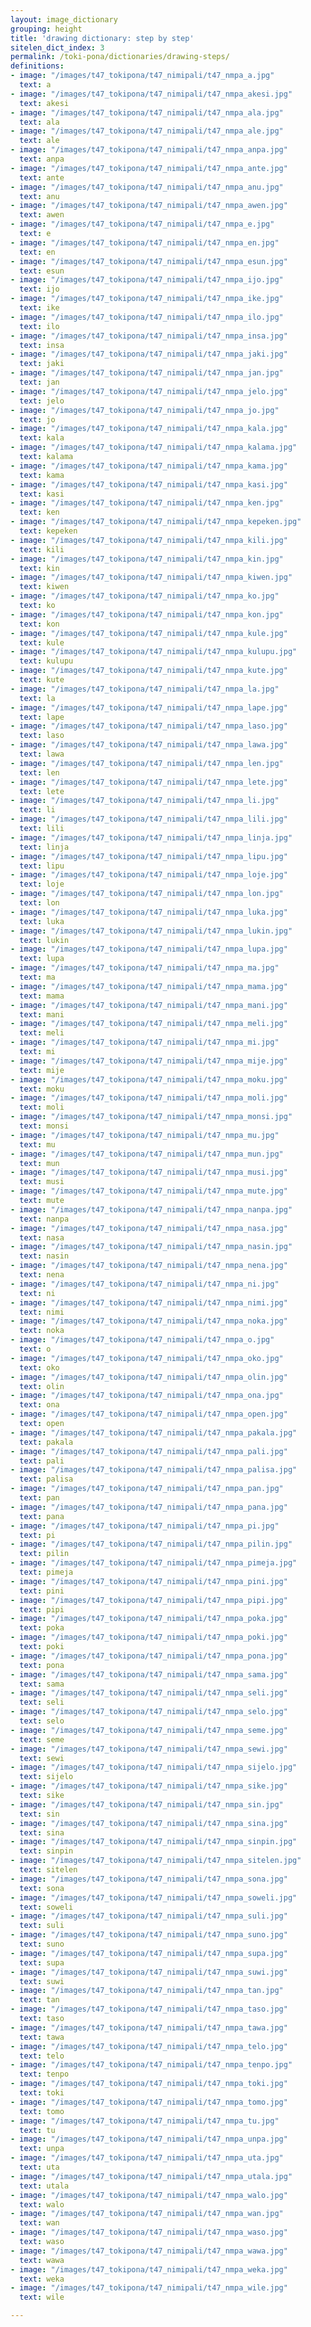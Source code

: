 ```yaml
---
layout: image_dictionary
grouping: height
title: 'drawing dictionary: step by step'
sitelen_dict_index: 3
permalink: /toki-pona/dictionaries/drawing-steps/
definitions:
- image: "/images/t47_tokipona/t47_nimipali/t47_nmpa_a.jpg"
  text: a
- image: "/images/t47_tokipona/t47_nimipali/t47_nmpa_akesi.jpg"
  text: akesi
- image: "/images/t47_tokipona/t47_nimipali/t47_nmpa_ala.jpg"
  text: ala
- image: "/images/t47_tokipona/t47_nimipali/t47_nmpa_ale.jpg"
  text: ale
- image: "/images/t47_tokipona/t47_nimipali/t47_nmpa_anpa.jpg"
  text: anpa
- image: "/images/t47_tokipona/t47_nimipali/t47_nmpa_ante.jpg"
  text: ante
- image: "/images/t47_tokipona/t47_nimipali/t47_nmpa_anu.jpg"
  text: anu
- image: "/images/t47_tokipona/t47_nimipali/t47_nmpa_awen.jpg"
  text: awen
- image: "/images/t47_tokipona/t47_nimipali/t47_nmpa_e.jpg"
  text: e
- image: "/images/t47_tokipona/t47_nimipali/t47_nmpa_en.jpg"
  text: en
- image: "/images/t47_tokipona/t47_nimipali/t47_nmpa_esun.jpg"
  text: esun
- image: "/images/t47_tokipona/t47_nimipali/t47_nmpa_ijo.jpg"
  text: ijo
- image: "/images/t47_tokipona/t47_nimipali/t47_nmpa_ike.jpg"
  text: ike
- image: "/images/t47_tokipona/t47_nimipali/t47_nmpa_ilo.jpg"
  text: ilo
- image: "/images/t47_tokipona/t47_nimipali/t47_nmpa_insa.jpg"
  text: insa
- image: "/images/t47_tokipona/t47_nimipali/t47_nmpa_jaki.jpg"
  text: jaki
- image: "/images/t47_tokipona/t47_nimipali/t47_nmpa_jan.jpg"
  text: jan
- image: "/images/t47_tokipona/t47_nimipali/t47_nmpa_jelo.jpg"
  text: jelo
- image: "/images/t47_tokipona/t47_nimipali/t47_nmpa_jo.jpg"
  text: jo
- image: "/images/t47_tokipona/t47_nimipali/t47_nmpa_kala.jpg"
  text: kala
- image: "/images/t47_tokipona/t47_nimipali/t47_nmpa_kalama.jpg"
  text: kalama
- image: "/images/t47_tokipona/t47_nimipali/t47_nmpa_kama.jpg"
  text: kama
- image: "/images/t47_tokipona/t47_nimipali/t47_nmpa_kasi.jpg"
  text: kasi
- image: "/images/t47_tokipona/t47_nimipali/t47_nmpa_ken.jpg"
  text: ken
- image: "/images/t47_tokipona/t47_nimipali/t47_nmpa_kepeken.jpg"
  text: kepeken
- image: "/images/t47_tokipona/t47_nimipali/t47_nmpa_kili.jpg"
  text: kili
- image: "/images/t47_tokipona/t47_nimipali/t47_nmpa_kin.jpg"
  text: kin
- image: "/images/t47_tokipona/t47_nimipali/t47_nmpa_kiwen.jpg"
  text: kiwen
- image: "/images/t47_tokipona/t47_nimipali/t47_nmpa_ko.jpg"
  text: ko
- image: "/images/t47_tokipona/t47_nimipali/t47_nmpa_kon.jpg"
  text: kon
- image: "/images/t47_tokipona/t47_nimipali/t47_nmpa_kule.jpg"
  text: kule
- image: "/images/t47_tokipona/t47_nimipali/t47_nmpa_kulupu.jpg"
  text: kulupu
- image: "/images/t47_tokipona/t47_nimipali/t47_nmpa_kute.jpg"
  text: kute
- image: "/images/t47_tokipona/t47_nimipali/t47_nmpa_la.jpg"
  text: la
- image: "/images/t47_tokipona/t47_nimipali/t47_nmpa_lape.jpg"
  text: lape
- image: "/images/t47_tokipona/t47_nimipali/t47_nmpa_laso.jpg"
  text: laso
- image: "/images/t47_tokipona/t47_nimipali/t47_nmpa_lawa.jpg"
  text: lawa
- image: "/images/t47_tokipona/t47_nimipali/t47_nmpa_len.jpg"
  text: len
- image: "/images/t47_tokipona/t47_nimipali/t47_nmpa_lete.jpg"
  text: lete
- image: "/images/t47_tokipona/t47_nimipali/t47_nmpa_li.jpg"
  text: li
- image: "/images/t47_tokipona/t47_nimipali/t47_nmpa_lili.jpg"
  text: lili
- image: "/images/t47_tokipona/t47_nimipali/t47_nmpa_linja.jpg"
  text: linja
- image: "/images/t47_tokipona/t47_nimipali/t47_nmpa_lipu.jpg"
  text: lipu
- image: "/images/t47_tokipona/t47_nimipali/t47_nmpa_loje.jpg"
  text: loje
- image: "/images/t47_tokipona/t47_nimipali/t47_nmpa_lon.jpg"
  text: lon
- image: "/images/t47_tokipona/t47_nimipali/t47_nmpa_luka.jpg"
  text: luka
- image: "/images/t47_tokipona/t47_nimipali/t47_nmpa_lukin.jpg"
  text: lukin
- image: "/images/t47_tokipona/t47_nimipali/t47_nmpa_lupa.jpg"
  text: lupa
- image: "/images/t47_tokipona/t47_nimipali/t47_nmpa_ma.jpg"
  text: ma
- image: "/images/t47_tokipona/t47_nimipali/t47_nmpa_mama.jpg"
  text: mama
- image: "/images/t47_tokipona/t47_nimipali/t47_nmpa_mani.jpg"
  text: mani
- image: "/images/t47_tokipona/t47_nimipali/t47_nmpa_meli.jpg"
  text: meli
- image: "/images/t47_tokipona/t47_nimipali/t47_nmpa_mi.jpg"
  text: mi
- image: "/images/t47_tokipona/t47_nimipali/t47_nmpa_mije.jpg"
  text: mije
- image: "/images/t47_tokipona/t47_nimipali/t47_nmpa_moku.jpg"
  text: moku
- image: "/images/t47_tokipona/t47_nimipali/t47_nmpa_moli.jpg"
  text: moli
- image: "/images/t47_tokipona/t47_nimipali/t47_nmpa_monsi.jpg"
  text: monsi
- image: "/images/t47_tokipona/t47_nimipali/t47_nmpa_mu.jpg"
  text: mu
- image: "/images/t47_tokipona/t47_nimipali/t47_nmpa_mun.jpg"
  text: mun
- image: "/images/t47_tokipona/t47_nimipali/t47_nmpa_musi.jpg"
  text: musi
- image: "/images/t47_tokipona/t47_nimipali/t47_nmpa_mute.jpg"
  text: mute
- image: "/images/t47_tokipona/t47_nimipali/t47_nmpa_nanpa.jpg"
  text: nanpa
- image: "/images/t47_tokipona/t47_nimipali/t47_nmpa_nasa.jpg"
  text: nasa
- image: "/images/t47_tokipona/t47_nimipali/t47_nmpa_nasin.jpg"
  text: nasin
- image: "/images/t47_tokipona/t47_nimipali/t47_nmpa_nena.jpg"
  text: nena
- image: "/images/t47_tokipona/t47_nimipali/t47_nmpa_ni.jpg"
  text: ni
- image: "/images/t47_tokipona/t47_nimipali/t47_nmpa_nimi.jpg"
  text: nimi
- image: "/images/t47_tokipona/t47_nimipali/t47_nmpa_noka.jpg"
  text: noka
- image: "/images/t47_tokipona/t47_nimipali/t47_nmpa_o.jpg"
  text: o
- image: "/images/t47_tokipona/t47_nimipali/t47_nmpa_oko.jpg"
  text: oko
- image: "/images/t47_tokipona/t47_nimipali/t47_nmpa_olin.jpg"
  text: olin
- image: "/images/t47_tokipona/t47_nimipali/t47_nmpa_ona.jpg"
  text: ona
- image: "/images/t47_tokipona/t47_nimipali/t47_nmpa_open.jpg"
  text: open
- image: "/images/t47_tokipona/t47_nimipali/t47_nmpa_pakala.jpg"
  text: pakala
- image: "/images/t47_tokipona/t47_nimipali/t47_nmpa_pali.jpg"
  text: pali
- image: "/images/t47_tokipona/t47_nimipali/t47_nmpa_palisa.jpg"
  text: palisa
- image: "/images/t47_tokipona/t47_nimipali/t47_nmpa_pan.jpg"
  text: pan
- image: "/images/t47_tokipona/t47_nimipali/t47_nmpa_pana.jpg"
  text: pana
- image: "/images/t47_tokipona/t47_nimipali/t47_nmpa_pi.jpg"
  text: pi
- image: "/images/t47_tokipona/t47_nimipali/t47_nmpa_pilin.jpg"
  text: pilin
- image: "/images/t47_tokipona/t47_nimipali/t47_nmpa_pimeja.jpg"
  text: pimeja
- image: "/images/t47_tokipona/t47_nimipali/t47_nmpa_pini.jpg"
  text: pini
- image: "/images/t47_tokipona/t47_nimipali/t47_nmpa_pipi.jpg"
  text: pipi
- image: "/images/t47_tokipona/t47_nimipali/t47_nmpa_poka.jpg"
  text: poka
- image: "/images/t47_tokipona/t47_nimipali/t47_nmpa_poki.jpg"
  text: poki
- image: "/images/t47_tokipona/t47_nimipali/t47_nmpa_pona.jpg"
  text: pona
- image: "/images/t47_tokipona/t47_nimipali/t47_nmpa_sama.jpg"
  text: sama
- image: "/images/t47_tokipona/t47_nimipali/t47_nmpa_seli.jpg"
  text: seli
- image: "/images/t47_tokipona/t47_nimipali/t47_nmpa_selo.jpg"
  text: selo
- image: "/images/t47_tokipona/t47_nimipali/t47_nmpa_seme.jpg"
  text: seme
- image: "/images/t47_tokipona/t47_nimipali/t47_nmpa_sewi.jpg"
  text: sewi
- image: "/images/t47_tokipona/t47_nimipali/t47_nmpa_sijelo.jpg"
  text: sijelo
- image: "/images/t47_tokipona/t47_nimipali/t47_nmpa_sike.jpg"
  text: sike
- image: "/images/t47_tokipona/t47_nimipali/t47_nmpa_sin.jpg"
  text: sin
- image: "/images/t47_tokipona/t47_nimipali/t47_nmpa_sina.jpg"
  text: sina
- image: "/images/t47_tokipona/t47_nimipali/t47_nmpa_sinpin.jpg"
  text: sinpin
- image: "/images/t47_tokipona/t47_nimipali/t47_nmpa_sitelen.jpg"
  text: sitelen
- image: "/images/t47_tokipona/t47_nimipali/t47_nmpa_sona.jpg"
  text: sona
- image: "/images/t47_tokipona/t47_nimipali/t47_nmpa_soweli.jpg"
  text: soweli
- image: "/images/t47_tokipona/t47_nimipali/t47_nmpa_suli.jpg"
  text: suli
- image: "/images/t47_tokipona/t47_nimipali/t47_nmpa_suno.jpg"
  text: suno
- image: "/images/t47_tokipona/t47_nimipali/t47_nmpa_supa.jpg"
  text: supa
- image: "/images/t47_tokipona/t47_nimipali/t47_nmpa_suwi.jpg"
  text: suwi
- image: "/images/t47_tokipona/t47_nimipali/t47_nmpa_tan.jpg"
  text: tan
- image: "/images/t47_tokipona/t47_nimipali/t47_nmpa_taso.jpg"
  text: taso
- image: "/images/t47_tokipona/t47_nimipali/t47_nmpa_tawa.jpg"
  text: tawa
- image: "/images/t47_tokipona/t47_nimipali/t47_nmpa_telo.jpg"
  text: telo
- image: "/images/t47_tokipona/t47_nimipali/t47_nmpa_tenpo.jpg"
  text: tenpo
- image: "/images/t47_tokipona/t47_nimipali/t47_nmpa_toki.jpg"
  text: toki
- image: "/images/t47_tokipona/t47_nimipali/t47_nmpa_tomo.jpg"
  text: tomo
- image: "/images/t47_tokipona/t47_nimipali/t47_nmpa_tu.jpg"
  text: tu
- image: "/images/t47_tokipona/t47_nimipali/t47_nmpa_unpa.jpg"
  text: unpa
- image: "/images/t47_tokipona/t47_nimipali/t47_nmpa_uta.jpg"
  text: uta
- image: "/images/t47_tokipona/t47_nimipali/t47_nmpa_utala.jpg"
  text: utala
- image: "/images/t47_tokipona/t47_nimipali/t47_nmpa_walo.jpg"
  text: walo
- image: "/images/t47_tokipona/t47_nimipali/t47_nmpa_wan.jpg"
  text: wan
- image: "/images/t47_tokipona/t47_nimipali/t47_nmpa_waso.jpg"
  text: waso
- image: "/images/t47_tokipona/t47_nimipali/t47_nmpa_wawa.jpg"
  text: wawa
- image: "/images/t47_tokipona/t47_nimipali/t47_nmpa_weka.jpg"
  text: weka
- image: "/images/t47_tokipona/t47_nimipali/t47_nmpa_wile.jpg"
  text: wile

---
```

